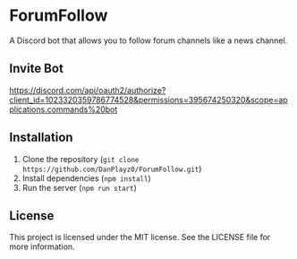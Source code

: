 # ForumFollow

A Discord bot that allows you to follow forum channels like a news channel.

## Invite Bot

<https://discord.com/api/oauth2/authorize?client_id=1023320359786774528&permissions=395674250320&scope=applications.commands%20bot>

## Installation

1. Clone the repository (`git clone https://github.com/DanPlayz0/ForumFollow.git`)
2. Install dependencies (`npm install`)
3. Run the server (`npm run start`)

## License

This project is licensed under the MIT license. See the LICENSE file for more information.
